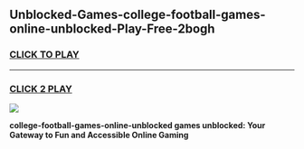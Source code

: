 
## Unblocked-Games-college-football-games-online-unblocked-Play-Free-2bogh
<h3>
<a href="https://premium76.site?title=college-football-games-online-unblocked&ref=23A">CLICK TO PLAY</a></h3>
<hr>

<h3>
<a href="https://premium76.site?title=college-football-games-online-unblocked&ref=23A">CLICK 2 PLAY</a>
  
</h3>

<a href="https://premium76.site?title=college-football-games-online-unblocked&ref=23A"><img src="https://clearcache.store/games.png"></a>


**college-football-games-online-unblocked games unblocked: Your Gateway to Fun and Accessible Online Gaming**
